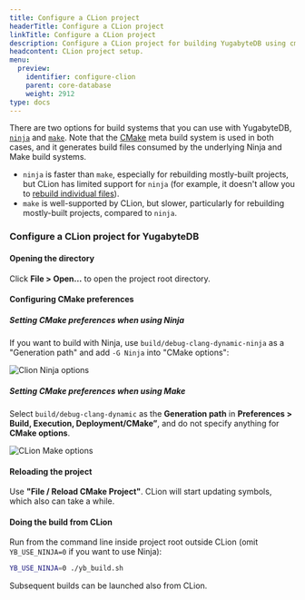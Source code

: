 ```yaml
---
title: Configure a CLion project
headerTitle: Configure a CLion project
linkTitle: Configure a CLion project
description: Configure a CLion project for building YugabyteDB using cmake or ninja.
headcontent: CLion project setup.
menu:
  preview:
    identifier: configure-clion
    parent: core-database
    weight: 2912
type: docs
---
```


There are two options for build systems that you can use with YugabyteDB, [`ninja`](https://ninja-build.org/) and [`make`](https://en.wikipedia.org/wiki/Make_(software)).
Note that the [CMake](https://cmake.org/) meta build system is used in both cases, and it generates build files consumed by the underlying Ninja and Make build systems.

* `ninja` is faster than `make`, especially for rebuilding mostly-built projects, but CLion has limited support for `ninja` (for example, it doesn't allow you to [rebuild individual files](https://youtrack.jetbrains.com/issue/CPP-17622)).
* `make` is well-supported by CLion, but slower, particularly for rebuilding mostly-built projects, compared to `ninja`.

### Configure a CLion project for YugabyteDB

#### Opening the directory

Click **File > Open…** to open the project root directory.

#### Configuring CMake preferences

##### Setting CMake preferences when using Ninja

If you want to build with Ninja, use `build/debug-clang-dynamic-ninja` as a "Generation path" and add `-G Ninja` into "CMake options":

![Clion Ninja options](/images/contribute/clion-cmake-options-ninja.png)

##### Setting CMake preferences when using Make

Select `build/debug-clang-dynamic` as the **Generation path** in **Preferences > Build, Execution, Deployment/CMake”**, and do not specify anything for **CMake options**.

![CLion Make options](/images/contribute/clion-cmake-options.png)

#### Reloading the project

Use **"File / Reload CMake Project"**. CLion will start updating symbols, which also can take a while.

#### Doing the build from CLion

Run from the command line inside project root outside CLion (omit `YB_USE_NINJA=0` if you want to use Ninja):

```sh
YB_USE_NINJA=0 ./yb_build.sh
```

Subsequent builds can be launched also from CLion.
